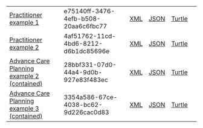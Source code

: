 
<table class="list" width="100%">            
            <tr>
                <td><a href="practitioner-e75140ff-3476-4efb-b508-20aa6c6fbc77.html">Practitioner example 1</a></td>
                <td>e75140ff-3476-4efb-b508-20aa6c6fbc77</td>
                <td><a href="practitioner-e75140ff-3476-4efb-b508-20aa6c6fbc77.xml.html">XML</a></td>
                <td><a href="practitioner-e75140ff-3476-4efb-b508-20aa6c6fbc77.json.html">JSON</a></td>
                <td><a href="practitioner-e75140ff-3476-4efb-b508-20aa6c6fbc77.ttl.html">Turtle</a></td>
                <td></td>
            </tr>
            <tr>
                <td><a href="practitioner-4af51762-11cd-4bd6-8212-d6b1dc85696e.html">Practitioner example 2</a></td>
                <td>4af51762-11cd-4bd6-8212-d6b1dc85696e</td>
                <td><a href="practitioner-4af51762-11cd-4bd6-8212-d6b1dc85696e.xml.html">XML</a></td>
                <td><a href="practitioner-4af51762-11cd-4bd6-8212-d6b1dc85696e.json.html">JSON</a></td>
                <td><a href="practitioner-4af51762-11cd-4bd6-8212-d6b1dc85696e.ttl.html">Turtle</a></td>
                <td></td>
            </tr>
            <tr>
                <td><a href="Composition-28bbf331-07d0-44a4-9d0b-927e83f483ec.html">Advance Care Planning example 2 (contained)</a></td>
                <td>28bbf331-07d0-44a4-9d0b-927e83f483ec</td>
                <td><a href="Composition-28bbf331-07d0-44a4-9d0b-927e83f483ec.xml.html">XML</a></td>
                <td><a href="Composition-28bbf331-07d0-44a4-9d0b-927e83f483ec.json.html">JSON</a></td>
                <td><a href="Composition-28bbf331-07d0-44a4-9d0b-927e83f483ec.ttl.html">Turtle</a></td>
                <td></td>
            </tr>
            <tr>
                <td><a href="Composition-3354a586-67ce-4038-bc62-9d226cac0d83.html">Advance Care Planning example 3 (contained)</a></td>
                <td>3354a586-67ce-4038-bc62-9d226cac0d83</td>
                <td><a href="Composition-3354a586-67ce-4038-bc62-9d226cac0d83.xml.html">XML</a></td>
                <td><a href="Composition-3354a586-67ce-4038-bc62-9d226cac0d83.json.html">JSON</a></td>
                <td><a href="Composition-3354a586-67ce-4038-bc62-9d226cac0d83.ttl.html">Turtle</a></td>
                <td></td>
            </tr>
 </table>